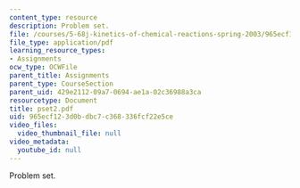 ```yaml
---
content_type: resource
description: Problem set.
file: /courses/5-68j-kinetics-of-chemical-reactions-spring-2003/965ecf123d0bdbc7c368336fcf22e5ce_pset2.pdf
file_type: application/pdf
learning_resource_types:
- Assignments
ocw_type: OCWFile
parent_title: Assignments
parent_type: CourseSection
parent_uid: 429e2112-09a7-0694-ae1a-02c36988a3ca
resourcetype: Document
title: pset2.pdf
uid: 965ecf12-3d0b-dbc7-c368-336fcf22e5ce
video_files:
  video_thumbnail_file: null
video_metadata:
  youtube_id: null
---
```

Problem set.


